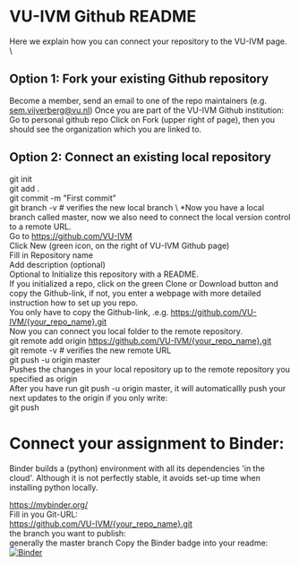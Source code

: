 # VU-IVM Github README 

Here we explain how you can connect your repository to the VU-IVM page. \

## Option 1: Fork your existing Github repository
Become a member, send an email to one of the repo maintainers (e.g. sem.vijverberg@vu.nl)
Once you are part of the VU-IVM Github institution:
Go to personal github repo
Click on Fork (upper right of page), then you should see the organization which you are linked to.

## Option 2: Connect an existing local repository 

git init \
git add . \
git commit -m "First commit” \
git branch -v # verifies the new local branch \ 
*Now you have a local branch called master, now we also need to connect the local version control to a remote URL. \
Go to https://github.com/VU-IVM \
Click New (green icon, on the right of VU-IVM Github page) \
Fill in Repository name \
Add description (optional) \
Optional to Initialize this repository with a README. \
If you initialized a repo, click on the green Clone or Download button and copy the Github-link, if not, you enter a webpage with more detailed instruction how to set up you repo. \
You only have to copy the Github-link, .e.g. https://github.com/VU-IVM/{your_repo_name}.git \
Now you can connect you local folder to the remote repository. \
git remote add origin https://github.com/VU-IVM/{your_repo_name}.git \
git remote -v # verifies the new remote URL \
git push -u origin master \
Pushes the changes in your local repository up to the remote repository you specified as origin \
After you have run git push -u origin master, it will automaticallly push your next updates to the origin if you only write: \
git push


# Connect your assignment to Binder:
Binder builds a (python) environment with all its dependencies 'in the cloud'. Although it is not perfectly stable, it avoids set-up time when installing python locally.

https://mybinder.org/ \
Fill in you Git-URL: \
https://github.com/VU-IVM/{your_repo_name}.git \
the branch you want to publish: \
generally the master branch
Copy the Binder badge into your readme: \
[![Binder](https://mybinder.org/badge_logo.svg)](https://mybinder.org/v2/gh/VU-IVM/{your_repo_name}.git/master)
